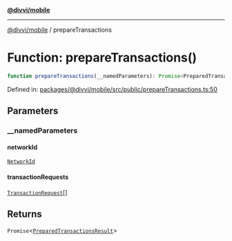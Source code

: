 [**@divvi/mobile**](../index.md)

---

[@divvi/mobile](../index.md) / prepareTransactions

# Function: prepareTransactions()

```ts
function prepareTransactions(__namedParameters): Promise<PreparedTransactionsResult>
```

Defined in: [packages/@divvi/mobile/src/public/prepareTransactions.ts:50](https://github.com/divvi-xyz/divvi-mobile/blob/main/packages/@divvi/mobile/src/public/prepareTransactions.ts#L50)

## Parameters

### \_\_namedParameters

#### networkId

[`NetworkId`](../type-aliases/NetworkId.md)

#### transactionRequests

[`TransactionRequest`](../type-aliases/TransactionRequest.md)[]

## Returns

`Promise`\<[`PreparedTransactionsResult`](../type-aliases/PreparedTransactionsResult.md)\>
